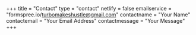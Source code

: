 +++
title = "Contact"
type = "contact"
netlify = false
emailservice = "formspree.io/turbomakeshustle@gmail.com"
contactname = "Your Name"
contactemail = "Your Email Address"
contactmessage = "Your Message"
+++
